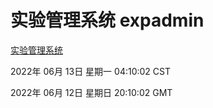 # 实验管理系统 expadmin
[实验管理系统](http://59.174.27.195:56808/expadmin-782313d2-e1b1-4ea7-932e-3a55e6a1a4d0/)

2022年 06月 13日 星期一 04:10:02 CST

2022年 06月 12日 星期日 20:10:02 GMT
